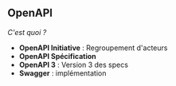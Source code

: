 ## OpenAPI<!-- .element: class="open-api-color"  -->

*C'est quoi ?*

* **OpenAPI Initiative**<!-- .element: class="open-api-color" --> : Regroupement d'acteurs
* **OpenAPI Spécification**<!-- .element: class="open-api-color" -->
* **OpenAPI 3**<!-- .element: class="open-api-color" --> : Version 3 des specs
* **Swagger**<!-- .element: class="open-api-color" --> : implémentation

